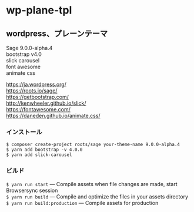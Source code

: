 # wp-plane-tpl
## wordpress、プレーンテーマ
Sage 9.0.0-alpha.4  
bootstrap v4.0  
slick carousel  
font awesome  
animate css  

https://ja.wordpress.org/  
https://roots.io/sage/  
https://getbootstrap.com/  
http://kenwheeler.github.io/slick/  
https://fontawesome.com/  
https://daneden.github.io/animate.css/  

### インストール
``$ composer create-project roots/sage your-theme-name 9.0.0-alpha.4``   
``$ yarn add bootstrap -v 4.0.0``  
``$ yarn add slick-carousel``  

### ビルド
``$ yarn run start`` — Compile assets when file changes are made, start Browsersync session  
``$ yarn run build`` — Compile and optimize the files in your assets directory  
``$ yarn run build:production`` — Compile assets for production  
